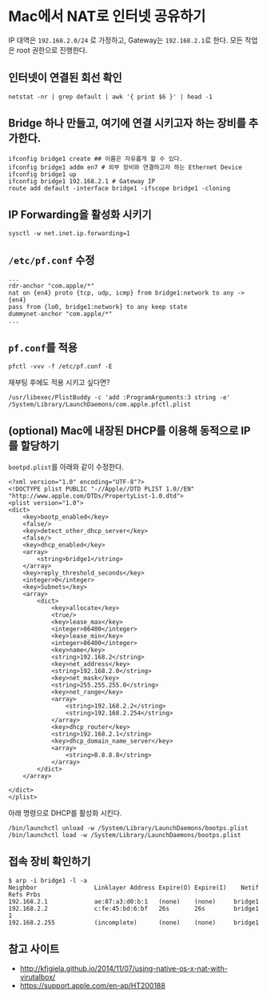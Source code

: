 # Mac에서 NAT로 인터넷 공유하기

IP 대역은 `192.168.2.0/24` 로 가정하고, Gateway는 `192.168.2.1`로 한다.
모든 작업은 root 권한으로 진행한다.

## 인터넷이 연결된 회선 확인
```
netstat -nr | grep default | awk '{ print $6 }' | head -1
```

## Bridge 하나 만들고, 여기에 연결 시키고자 하는 장비를 추가한다.
```
ifconfig bridge1 create ## 이름은 자유롭게 할 수 있다.
ifconfig bridge1 addm en7 # 외부 장비와 연결하고자 하는 Ethernet Device
ifconfig bridge1 up
ifconfig bridge1 192.168.2.1 # Gateway IP
route add default -interface bridge1 -ifscope bridge1 -cloning
```

## IP Forwarding을 활성화 시키기
```
sysctl -w net.inet.ip.forwarding=1
```

## `/etc/pf.conf` 수정
```
...
rdr-anchor "com.apple/*"
nat on {en4} proto {tcp, udp, icmp} from bridge1:network to any -> {en4}
pass from {lo0, bridge1:network} to any keep state
dummynet-anchor "com.apple/*"
...
```

## `pf.conf`를 적용
```
pfctl -vvv -f /etc/pf.conf -E
```

재부팅 후에도 적용 시키고 싶다면?

```
/usr/libexec/PlistBuddy -c 'add :ProgramArguments:3 string -e' /System/Library/LaunchDaemons/com.apple.pfctl.plist
```
 
## (optional) Mac에 내장된 DHCP를 이용해 동적으로 IP를 할당하기
`bootpd.plist`를 아래와 같이 수정한다.

```
<?xml version="1.0" encoding="UTF-8"?>
<!DOCTYPE plist PUBLIC "-//Apple//DTD PLIST 1.0//EN" "http://www.apple.com/DTDs/PropertyList-1.0.dtd">
<plist version="1.0">
<dict>
	<key>bootp_enabled</key>
	<false/>
	<key>detect_other_dhcp_server</key>
	<false/>
	<key>dhcp_enabled</key>
	<array>
		<string>bridge1</string>
	</array>
	<key>reply_threshold_seconds</key>
	<integer>0</integer>
	<key>Subnets</key>
	<array>
		<dict>
			<key>allocate</key>
			<true/>
			<key>lease_max</key>
			<integer>86400</integer>
			<key>lease_min</key>
			<integer>86400</integer>
			<key>name</key>
			<string>192.168.2</string>
			<key>net_address</key>
			<string>192.168.2.0</string>
			<key>net_mask</key>
			<string>255.255.255.0</string>
			<key>net_range</key>
			<array>
				<string>192.168.2.2</string>
				<string>192.168.2.254</string>
			</array>
			<key>dhcp_router</key>
			<string>192.168.2.1</string>
			<key>dhcp_domain_name_server</key>
			<array>
				<string>8.8.8.8</string>
			</array>
		</dict>
	</array>

</dict>
</plist>
```

아래 명령으로 DHCP를 활성화 시킨다.
```
/bin/launchctl unload -w /System/Library/LaunchDaemons/bootps.plist
/bin/launchctl load -w /System/Library/LaunchDaemons/bootps.plist
```

## 접속 장비 확인하기
```
$ arp -i bridge1 -l -a
Neighbor                Linklayer Address Expire(O) Expire(I)    Netif Refs Prbs
192.168.2.1             ae:87:a3:d0:b:1   (none)    (none)     bridge1
192.168.2.2             c:fe:45:bd:6:bf   26s       26s        bridge1    1
192.168.2.255           (incomplete)      (none)    (none)     bridge1

```

## 참고 사이트
* http://kfigiela.github.io/2014/11/07/using-native-os-x-nat-with-virutalbox/
* https://support.apple.com/en-ap/HT200188
